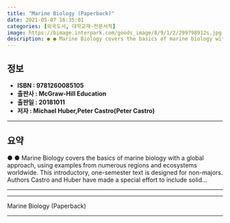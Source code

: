 ```yaml
---
title: "Marine Biology (Paperback)"
date: 2021-05-07 16:35:01
categories: [외국도서, 대학교재-전문서적]
image: https://bimage.interpark.com/goods_image/8/9/1/2/299798912s.jpg
description: ● ● Marine Biology covers the basics of marine biology with a global approach, using examples from numerous regions and ecosystems worldwide. This introductor
---
```


## **정보**

- **ISBN : 9781260085105**
- **출판사 : McGraw-Hill Education**
- **출판일 : 20181011**
- **저자 : Michael Huber,Peter Castro(Peter Castro)**

------



## **요약**

●  ●  Marine Biology covers the basics of marine biology with a global approach, using examples from numerous regions and ecosystems worldwide. This introductory, one-semester text is designed for non-majors. Authors Castro and Huber have made a special effort to include solid... 

------



------


Marine Biology (Paperback) 

------


